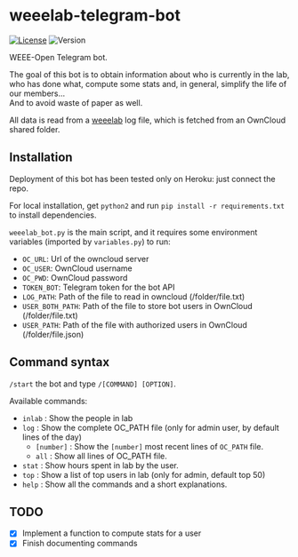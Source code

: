 # weeelab-telegram-bot
[![License](http://img.shields.io/:license-GPL3.0-blue.svg)](http://www.gnu.org/licenses/gpl-3.0.html)
![Version](https://img.shields.io/badge/version-0.1-yellow.svg)

WEEE-Open Telegram bot.

The goal of this bot is to obtain information about who is currently in the lab,  
who has done what, compute some stats and, in general, simplify the life of our members...  
And to avoid waste of paper as well.  

All data is read from a  [weeelab](https://github.com/WEEE-Open/weeelab) log file, which is fetched from an OwnCloud shared folder.  

## Installation

Deployment of this bot has been tested only on Heroku: just connect the repo.

For local installation, get `python2` and run `pip install -r requirements.txt` to install dependencies.

`weeelab_bot.py` is the main script, and it requires some environment variables (imported by `variables.py`) to 
run:
* `OC_URL`: Url of the owncloud server
* `OC_USER`: OwnCloud username
* `OC_PWD`: OwnCloud password
* `TOKEN_BOT`: Telegram token for the bot API
* `LOG_PATH`: Path of the file to read in owncloud (/folder/file.txt)
* `USER_BOTH_PATH`: Path of the file to store bot users in OwnCloud (/folder/file.txt)
* `USER_PATH`: Path of the file with authorized users in OwnCloud (/folder/file.json)

## Command syntax
`/start` the bot and type `/[COMMAND] [OPTION]`.  

Available commands:

* `inlab` : Show the people in lab
* `log`   : Show the complete OC_PATH file (only for admin user, by default lines of the day)
  * `[number]`   : Show the `[number]` most recent lines of `OC_PATH` file.
  * `all`      : Show all lines of OC_PATH file.
* `stat`   :  Show hours spent in lab by the user.
* `top`   :  Show a list of top users in lab (only for admin, default top 50)
* `help`  :  Show all the commands and a short explanations.

## TODO

- [X] Implement a function to compute stats for a user
- [X] Finish documenting commands

